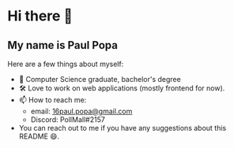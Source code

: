 # Hi there 👋
## My name is Paul Popa

Here are a few things about myself:

- :school: Computer Science graduate, bachelor's degree
- 🛠️ Love to work on web applications (mostly frontend for now).
- 📫 How to reach me:
  - email: 16paul.popa@gmail.com
  - Discord: PollMall#2157
- You can reach out to me if you have any suggestions about this README :smile:.
